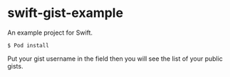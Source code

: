 swift-gist-example
==================

An example project for Swift.

```
$ Pod install
```

Put your gist username in the field then you will see the list of your public gists.
